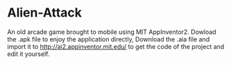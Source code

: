 # Alien-Attack
An old arcade game brought to mobile using MIT AppInventor2. 
Dowload the .apk file to enjoy the application directly,
Download the .aia file and import it to http://ai2.appinventor.mit.edu/ to get the code of the project and edit it yourself.

